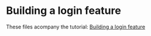 Building a login feature
==========

These files acompany the tutorial: [Building a login feature](http://smvcf.co.uk/screencasts/v2/building-a-login-feature)


